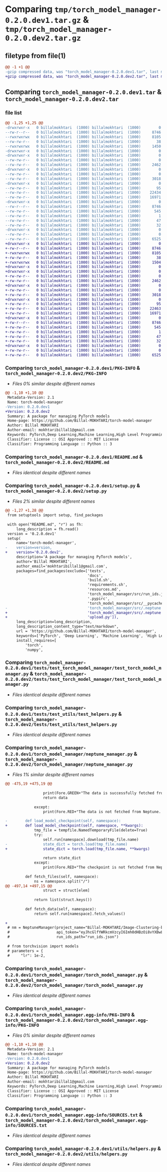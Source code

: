# Comparing `tmp/torch_model_manager-0.2.0.dev1.tar.gz` & `tmp/torch_model_manager-0.2.0.dev2.tar.gz`

## filetype from file(1)

```diff
@@ -1 +1 @@
-gzip compressed data, was "torch_model_manager-0.2.0.dev1.tar", last modified: Thu May  2 07:24:56 2024, max compression
+gzip compressed data, was "torch_model_manager-0.2.0.dev2.tar", last modified: Thu May  2 13:44:32 2024, max compression
```

## Comparing `torch_model_manager-0.2.0.dev1.tar` & `torch_model_manager-0.2.0.dev2.tar`

### file list

```diff
@@ -1,25 +1,25 @@
-drwxrwxr-x   0 billalmokhtari  (1000) billalmokhtari  (1000)        0 2024-05-02 07:24:56.085000 torch_model_manager-0.2.0.dev1/
--rw-r--r--   0 billalmokhtari  (1000) billalmokhtari  (1000)     8746 2024-05-02 07:24:56.081000 torch_model_manager-0.2.0.dev1/PKG-INFO
--rwxrwxrwx   0 billalmokhtari  (1000) billalmokhtari  (1000)     8105 2024-04-24 08:45:48.000000 torch_model_manager-0.2.0.dev1/README.md
--rw-rw-r--   0 billalmokhtari  (1000) billalmokhtari  (1000)       38 2024-05-02 07:24:56.085000 torch_model_manager-0.2.0.dev1/setup.cfg
--rwxrwxrwx   0 billalmokhtari  (1000) billalmokhtari  (1000)     1450 2024-05-02 07:24:50.000000 torch_model_manager-0.2.0.dev1/setup.py
-drwxrwxr-x   0 billalmokhtari  (1000) billalmokhtari  (1000)        0 2024-05-02 07:24:56.077000 torch_model_manager-0.2.0.dev1/tests/
-drwxrwxr-x   0 billalmokhtari  (1000) billalmokhtari  (1000)        0 2024-05-02 07:24:56.081000 torch_model_manager-0.2.0.dev1/tests/test_torch_model_manager/
--rw-rw-r--   0 billalmokhtari  (1000) billalmokhtari  (1000)        0 2024-04-24 08:45:48.000000 torch_model_manager-0.2.0.dev1/tests/test_torch_model_manager/__init__.py
--rw-rw-r--   0 billalmokhtari  (1000) billalmokhtari  (1000)     2462 2024-04-24 08:45:48.000000 torch_model_manager-0.2.0.dev1/tests/test_torch_model_manager/test_torch_model_manager.py
-drwxrwxr-x   0 billalmokhtari  (1000) billalmokhtari  (1000)        0 2024-05-02 07:24:56.081000 torch_model_manager-0.2.0.dev1/tests/test_utils/
--rw-rw-r--   0 billalmokhtari  (1000) billalmokhtari  (1000)        0 2024-04-24 08:45:48.000000 torch_model_manager-0.2.0.dev1/tests/test_utils/__init__.py
--rw-rw-r--   0 billalmokhtari  (1000) billalmokhtari  (1000)     3018 2024-04-24 08:45:48.000000 torch_model_manager-0.2.0.dev1/tests/test_utils/test_helpers.py
-drwxrwxr-x   0 billalmokhtari  (1000) billalmokhtari  (1000)        0 2024-05-02 07:24:56.081000 torch_model_manager-0.2.0.dev1/torch_model_manager/
--rw-rw-r--   0 billalmokhtari  (1000) billalmokhtari  (1000)       95 2024-04-24 08:45:48.000000 torch_model_manager-0.2.0.dev1/torch_model_manager/__init__.py
--rw-rw-r--   0 billalmokhtari  (1000) billalmokhtari  (1000)    22434 2024-05-02 07:24:44.000000 torch_model_manager-0.2.0.dev1/torch_model_manager/neptune_manager.py
--rw-rw-r--   0 billalmokhtari  (1000) billalmokhtari  (1000)    16971 2024-04-27 14:30:36.000000 torch_model_manager-0.2.0.dev1/torch_model_manager/torch_model_manager.py
-drwxrwxr-x   0 billalmokhtari  (1000) billalmokhtari  (1000)        0 2024-05-02 07:24:56.081000 torch_model_manager-0.2.0.dev1/torch_model_manager.egg-info/
--rw-r--r--   0 billalmokhtari  (1000) billalmokhtari  (1000)     8746 2024-05-02 07:24:56.000000 torch_model_manager-0.2.0.dev1/torch_model_manager.egg-info/PKG-INFO
--rw-rw-r--   0 billalmokhtari  (1000) billalmokhtari  (1000)      545 2024-05-02 07:24:56.000000 torch_model_manager-0.2.0.dev1/torch_model_manager.egg-info/SOURCES.txt
--rw-rw-r--   0 billalmokhtari  (1000) billalmokhtari  (1000)        1 2024-05-02 07:24:56.000000 torch_model_manager-0.2.0.dev1/torch_model_manager.egg-info/dependency_links.txt
--rw-rw-r--   0 billalmokhtari  (1000) billalmokhtari  (1000)       47 2024-05-02 07:24:56.000000 torch_model_manager-0.2.0.dev1/torch_model_manager.egg-info/requires.txt
--rw-rw-r--   0 billalmokhtari  (1000) billalmokhtari  (1000)       32 2024-05-02 07:24:56.000000 torch_model_manager-0.2.0.dev1/torch_model_manager.egg-info/top_level.txt
-drwxrwxr-x   0 billalmokhtari  (1000) billalmokhtari  (1000)        0 2024-05-02 07:24:56.081000 torch_model_manager-0.2.0.dev1/utils/
--rw-rw-r--   0 billalmokhtari  (1000) billalmokhtari  (1000)        0 2024-04-24 08:45:48.000000 torch_model_manager-0.2.0.dev1/utils/__init__.py
--rw-rw-r--   0 billalmokhtari  (1000) billalmokhtari  (1000)     6525 2024-04-28 09:54:06.000000 torch_model_manager-0.2.0.dev1/utils/helpers.py
+drwxrwxr-x   0 billalmokhtari  (1000) billalmokhtari  (1000)        0 2024-05-02 13:44:32.067510 torch_model_manager-0.2.0.dev2/
+-rw-r--r--   0 billalmokhtari  (1000) billalmokhtari  (1000)     8746 2024-05-02 13:44:32.067510 torch_model_manager-0.2.0.dev2/PKG-INFO
+-rwxrwxrwx   0 billalmokhtari  (1000) billalmokhtari  (1000)     8105 2024-04-24 08:45:48.000000 torch_model_manager-0.2.0.dev2/README.md
+-rw-rw-r--   0 billalmokhtari  (1000) billalmokhtari  (1000)       38 2024-05-02 13:44:32.067510 torch_model_manager-0.2.0.dev2/setup.cfg
+-rwxrwxrwx   0 billalmokhtari  (1000) billalmokhtari  (1000)     1504 2024-05-02 13:44:26.000000 torch_model_manager-0.2.0.dev2/setup.py
+drwxrwxr-x   0 billalmokhtari  (1000) billalmokhtari  (1000)        0 2024-05-02 13:44:32.043510 torch_model_manager-0.2.0.dev2/tests/
+drwxrwxr-x   0 billalmokhtari  (1000) billalmokhtari  (1000)        0 2024-05-02 13:44:32.047510 torch_model_manager-0.2.0.dev2/tests/test_torch_model_manager/
+-rw-rw-r--   0 billalmokhtari  (1000) billalmokhtari  (1000)        0 2024-04-24 08:45:48.000000 torch_model_manager-0.2.0.dev2/tests/test_torch_model_manager/__init__.py
+-rw-rw-r--   0 billalmokhtari  (1000) billalmokhtari  (1000)     2462 2024-04-24 08:45:48.000000 torch_model_manager-0.2.0.dev2/tests/test_torch_model_manager/test_torch_model_manager.py
+drwxrwxr-x   0 billalmokhtari  (1000) billalmokhtari  (1000)        0 2024-05-02 13:44:32.051510 torch_model_manager-0.2.0.dev2/tests/test_utils/
+-rw-rw-r--   0 billalmokhtari  (1000) billalmokhtari  (1000)        0 2024-04-24 08:45:48.000000 torch_model_manager-0.2.0.dev2/tests/test_utils/__init__.py
+-rw-rw-r--   0 billalmokhtari  (1000) billalmokhtari  (1000)     3018 2024-04-24 08:45:48.000000 torch_model_manager-0.2.0.dev2/tests/test_utils/test_helpers.py
+drwxrwxr-x   0 billalmokhtari  (1000) billalmokhtari  (1000)        0 2024-05-02 13:44:32.051510 torch_model_manager-0.2.0.dev2/torch_model_manager/
+-rw-rw-r--   0 billalmokhtari  (1000) billalmokhtari  (1000)       95 2024-04-24 08:45:48.000000 torch_model_manager-0.2.0.dev2/torch_model_manager/__init__.py
+-rw-rw-r--   0 billalmokhtari  (1000) billalmokhtari  (1000)    22463 2024-05-02 13:38:54.000000 torch_model_manager-0.2.0.dev2/torch_model_manager/neptune_manager.py
+-rw-rw-r--   0 billalmokhtari  (1000) billalmokhtari  (1000)    16971 2024-04-27 14:30:36.000000 torch_model_manager-0.2.0.dev2/torch_model_manager/torch_model_manager.py
+drwxrwxr-x   0 billalmokhtari  (1000) billalmokhtari  (1000)        0 2024-05-02 13:44:32.067510 torch_model_manager-0.2.0.dev2/torch_model_manager.egg-info/
+-rw-r--r--   0 billalmokhtari  (1000) billalmokhtari  (1000)     8746 2024-05-02 13:44:32.000000 torch_model_manager-0.2.0.dev2/torch_model_manager.egg-info/PKG-INFO
+-rw-rw-r--   0 billalmokhtari  (1000) billalmokhtari  (1000)      545 2024-05-02 13:44:32.000000 torch_model_manager-0.2.0.dev2/torch_model_manager.egg-info/SOURCES.txt
+-rw-rw-r--   0 billalmokhtari  (1000) billalmokhtari  (1000)        1 2024-05-02 13:44:32.000000 torch_model_manager-0.2.0.dev2/torch_model_manager.egg-info/dependency_links.txt
+-rw-rw-r--   0 billalmokhtari  (1000) billalmokhtari  (1000)       47 2024-05-02 13:44:32.000000 torch_model_manager-0.2.0.dev2/torch_model_manager.egg-info/requires.txt
+-rw-rw-r--   0 billalmokhtari  (1000) billalmokhtari  (1000)       32 2024-05-02 13:44:32.000000 torch_model_manager-0.2.0.dev2/torch_model_manager.egg-info/top_level.txt
+drwxrwxr-x   0 billalmokhtari  (1000) billalmokhtari  (1000)        0 2024-05-02 13:44:32.067510 torch_model_manager-0.2.0.dev2/utils/
+-rw-rw-r--   0 billalmokhtari  (1000) billalmokhtari  (1000)        0 2024-04-24 08:45:48.000000 torch_model_manager-0.2.0.dev2/utils/__init__.py
+-rw-rw-r--   0 billalmokhtari  (1000) billalmokhtari  (1000)     6525 2024-04-28 09:54:06.000000 torch_model_manager-0.2.0.dev2/utils/helpers.py
```

### Comparing `torch_model_manager-0.2.0.dev1/PKG-INFO` & `torch_model_manager-0.2.0.dev2/PKG-INFO`

 * *Files 0% similar despite different names*

```diff
@@ -1,10 +1,10 @@
 Metadata-Version: 2.1
 Name: torch-model-manager
-Version: 0.2.0.dev1
+Version: 0.2.0.dev2
 Summary: A package for managing PyTorch models
 Home-page: https://github.com/Billal-MOKHTARI/torch-model-manager
 Author: Billal MOKHTARI
 Author-email: mokhtaribillal1@gmail.com
 Keywords: PyTorch,Deep Learning,Machine Learning,High Level Programming
 Classifier: License :: OSI Approved :: MIT License
 Classifier: Programming Language :: Python :: 3
```

### Comparing `torch_model_manager-0.2.0.dev1/README.md` & `torch_model_manager-0.2.0.dev2/README.md`

 * *Files identical despite different names*

### Comparing `torch_model_manager-0.2.0.dev1/setup.py` & `torch_model_manager-0.2.0.dev2/setup.py`

 * *Files 2% similar despite different names*

```diff
@@ -1,27 +1,28 @@
 from setuptools import setup, find_packages
 
 with open("README.md", "r") as fh:
     long_description = fh.read()
 version = '0.2.0.dev1'
 setup(
     name='torch-model-manager',
-    version=version,
+    version='0.2.0.dev2',
     description='A package for managing PyTorch models',
     author='Billal MOKHTARI',
     author_email='mokhtaribillal1@gmail.com',
     packages=find_packages(exclude=['tests', 
                                     'docs', 
                                     'build.sh', 
                                     'requirements.sh', 
                                     'resources.md',
                                     'torch_model_manager/src/run_ids.json',
                                     '.pypirc',
                                     'torch_model_manager/src/__pycache__',
-                                    'torch_model_manager/src/.neptune']),
+                                    'torch_model_manager/src/.neptune',
+                                    'upload.py']),
     long_description=long_description,
     long_description_content_type="text/markdown",
     url = 'https://github.com/Billal-MOKHTARI/torch-model-manager',
     keywords=['PyTorch', 'Deep Learning', 'Machine Learning', 'High Level Programming'],
     install_requires=[
         'torch',
         'numpy',
```

### Comparing `torch_model_manager-0.2.0.dev1/tests/test_torch_model_manager/test_torch_model_manager.py` & `torch_model_manager-0.2.0.dev2/tests/test_torch_model_manager/test_torch_model_manager.py`

 * *Files identical despite different names*

### Comparing `torch_model_manager-0.2.0.dev1/tests/test_utils/test_helpers.py` & `torch_model_manager-0.2.0.dev2/tests/test_utils/test_helpers.py`

 * *Files identical despite different names*

### Comparing `torch_model_manager-0.2.0.dev1/torch_model_manager/neptune_manager.py` & `torch_model_manager-0.2.0.dev2/torch_model_manager/neptune_manager.py`

 * *Files 1% similar despite different names*

```diff
@@ -475,19 +475,19 @@
             
                 print(Fore.GREEN+"The data is successfully fetched from Neptune.", Fore.WHITE)
                 return data
                 
             except:
                 print(Fore.RED+"The data is not fetched from Neptune. Please check the namespace."+Fore.WHITE)
 
-        def load_model_checkpoint(self, namespace):
+        def load_model_checkpoint(self, namespace, **kwargs):
             tmp_file = tempfile.NamedTemporaryFile(delete=True)
             try:
                 self.run[namespace].download(tmp_file.name)
-                state_dict = torch.load(tmp_file.name)
+                state_dict = torch.load(tmp_file.name, **kwargs)
                 
                 return state_dict
             except:
                 print(Fore.RED+"The checkpoint is not fetched from Neptune. Please check the namespace."+Fore.WHITE)
 
         def fetch_files(self, namespace):
             ns = namespace.split("/")
@@ -497,14 +497,15 @@
                 struct = struct[elem]
             
             return list(struct.keys())
         
         def fetch_data(self, namespace):
             return self.run[namespace].fetch_values()
         
+        
 # nm = NeptuneManager(project_name="Billal-MOKHTARI/Image-Clustering-based-on-Dual-Message-Passing",
 #                     api_token="eyJhcGlfYWRkcmVzcyI6Imh0dHBzOi8vYXBwLm5lcHR1bmUuYWkiLCJhcGlfdXJsIjoiaHR0cHM6Ly9hcHAubmVwdHVuZS5haSIsImFwaV9rZXkiOiI0NGRlOTNiZC0zNGZlLTRjNWUtYWEyMC00NzEwOWJkOTRhODgifQ==",
 #                     run_ids_path="run_ids.json")
 
 # from torchvision import models
 # parameters = {
 #     "lr": 1e-2,
```

### Comparing `torch_model_manager-0.2.0.dev1/torch_model_manager/torch_model_manager.py` & `torch_model_manager-0.2.0.dev2/torch_model_manager/torch_model_manager.py`

 * *Files identical despite different names*

### Comparing `torch_model_manager-0.2.0.dev1/torch_model_manager.egg-info/PKG-INFO` & `torch_model_manager-0.2.0.dev2/torch_model_manager.egg-info/PKG-INFO`

 * *Files 0% similar despite different names*

```diff
@@ -1,10 +1,10 @@
 Metadata-Version: 2.1
 Name: torch-model-manager
-Version: 0.2.0.dev1
+Version: 0.2.0.dev2
 Summary: A package for managing PyTorch models
 Home-page: https://github.com/Billal-MOKHTARI/torch-model-manager
 Author: Billal MOKHTARI
 Author-email: mokhtaribillal1@gmail.com
 Keywords: PyTorch,Deep Learning,Machine Learning,High Level Programming
 Classifier: License :: OSI Approved :: MIT License
 Classifier: Programming Language :: Python :: 3
```

### Comparing `torch_model_manager-0.2.0.dev1/torch_model_manager.egg-info/SOURCES.txt` & `torch_model_manager-0.2.0.dev2/torch_model_manager.egg-info/SOURCES.txt`

 * *Files identical despite different names*

### Comparing `torch_model_manager-0.2.0.dev1/utils/helpers.py` & `torch_model_manager-0.2.0.dev2/utils/helpers.py`

 * *Files identical despite different names*


